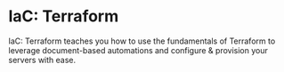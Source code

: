 # IaC: Terraform

IaC: Terraform teaches you how to use the fundamentals of Terraform to leverage document-based automations and configure & provision your servers with ease. 
